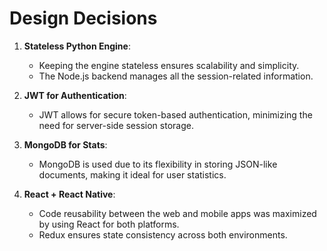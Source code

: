# Design Decisions

1. **Stateless Python Engine**: 
   - Keeping the engine stateless ensures scalability and simplicity.
   - The Node.js backend manages all the session-related information.

2. **JWT for Authentication**: 
   - JWT allows for secure token-based authentication, minimizing the need for server-side session storage.

3. **MongoDB for Stats**: 
   - MongoDB is used due to its flexibility in storing JSON-like documents, making it ideal for user statistics.

4. **React + React Native**: 
   - Code reusability between the web and mobile apps was maximized by using React for both platforms.
   - Redux ensures state consistency across both environments.
